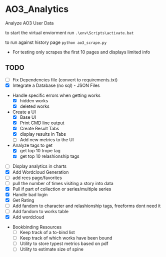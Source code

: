 # AO3_Analytics
Analyze AO3 User Data

to start the virtual enviorment run `.\env\Scripts\activate.bat `

to run against history page `python ao3_scrape.py`
- For testing only scrapes the first 10 pages and displays limited info


## TODO
- [ ] Fix Dependencies file (convert to requirements.txt)
- [X] Integrate a Database (no sql) - JSON Files
- Handle specific errors when getting works
  - [X] hidden works
  - [X] deleted works
- Create a UI
  - [X] Base UI
  - [X] Print CMD line output
  - [X] Create Result Tabs
  - [X] display results in Tabs
  - [ ] Add new metrics to the UI
- Analyze tags to get
  - [X] get top 10 trope tag
  - [X] get top 10 relashionship tags
- [ ] Display analytics in charts
- [X] Add Wordcloud Generation
- [ ] add recs page/favorites
- [ ] pull the number of times visiting a story into data 
- [X] Pull if part of collection or series/multiple series
- [X] Handle bad login
- [X] Get Rating
- [ ] Add fandom to character and relashionship tags, freeforms dont need it
- [ ] Add fandom to works table
- [X] Add wordcloud
- Bookbinding Resources
  - [ ] Keep track of a to-bind list
  - [ ] Keep track of which works have been bound
  - [ ] Utility to store typest metrics based on pdf
  - [ ] Utility to estimate size of spine
